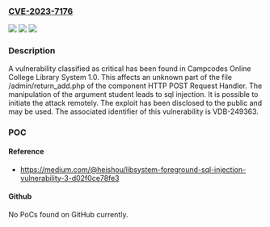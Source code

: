 ### [CVE-2023-7176](https://cve.mitre.org/cgi-bin/cvename.cgi?name=CVE-2023-7176)
![](https://img.shields.io/static/v1?label=Product&message=Online%20College%20Library%20System&color=blue)
![](https://img.shields.io/static/v1?label=Version&message=%3D%201.0%20&color=brighgreen)
![](https://img.shields.io/static/v1?label=Vulnerability&message=CWE-89%20SQL%20Injection&color=brighgreen)

### Description

A vulnerability classified as critical has been found in Campcodes Online College Library System 1.0. This affects an unknown part of the file /admin/return_add.php of the component HTTP POST Request Handler. The manipulation of the argument student leads to sql injection. It is possible to initiate the attack remotely. The exploit has been disclosed to the public and may be used. The associated identifier of this vulnerability is VDB-249363.

### POC

#### Reference
- https://medium.com/@heishou/libsystem-foreground-sql-injection-vulnerability-3-d02f0ce78fe3

#### Github
No PoCs found on GitHub currently.

